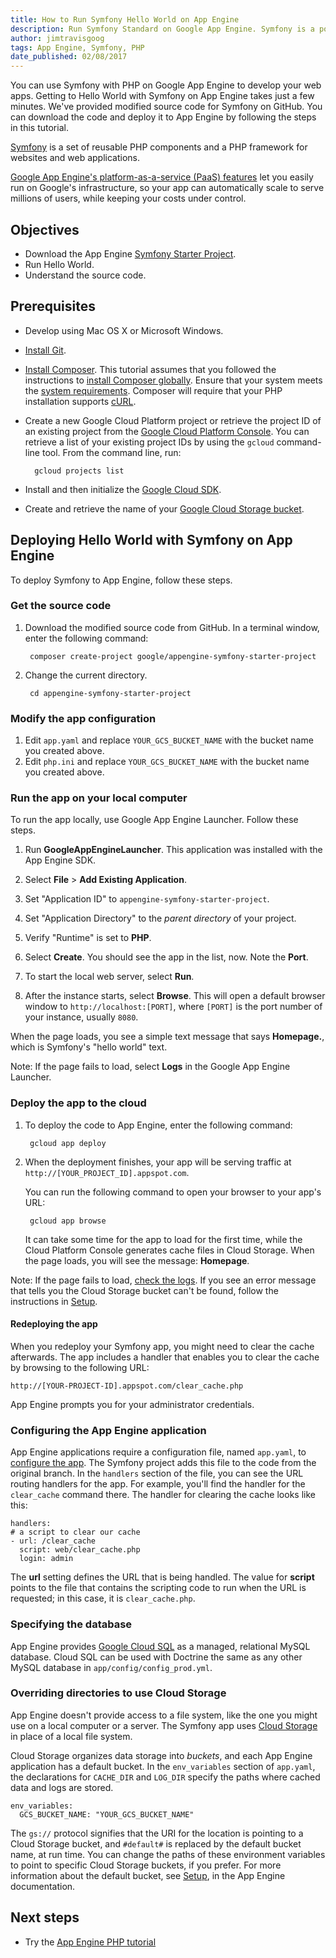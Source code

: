 ```yaml
---
title: How to Run Symfony Hello World on App Engine
description: Run Symfony Standard on Google App Engine. Symfony is a popular set of reusable PHP components and a PHP framework for websites and web applications.
author: jimtravisgoog
tags: App Engine, Symfony, PHP
date_published: 02/08/2017
---
```


You can use Symfony with PHP on Google App Engine to develop your web apps.
Getting to Hello World with Symfony on App Engine takes just a few
minutes. We've provided modified source code for Symfony on GitHub. You can
download the code and deploy it to App Engine by following the steps in this
tutorial.

[Symfony](https://symfony.com)
is a set of reusable PHP components and a PHP framework for websites and web
applications.

[Google App Engine's platform-as-a-service (PaaS) features](https://cloud.google.com/appengine/)
let you easily run on Google's infrastructure, so your app can automatically
scale to serve millions of users, while keeping your costs under control.

## Objectives

* Download the App Engine [Symfony Starter Project](https://github.com/GoogleCloudPlatform/appengine-symfony-starter-project).
* Run Hello World.
* Understand the source code.

## Prerequisites

* Develop using Mac OS X or Microsoft Windows.

* [Install Git](https://git-scm.com/downloads).

* [Install Composer](https://getcomposer.org/).
This tutorial assumes that you followed the instructions to [install Composer
globally](https://getcomposer.org/doc/00-intro.md#globally).
Ensure that your system meets the [system requirements](https://getcomposer.org/doc/00-intro.md#system-requirements).
Composer will require that your PHP installation supports
[cURL](http://php.net/manual/en/book.curl.php).

* Create a new Google Cloud Platform project or retrieve the project ID of
an existing project from the [Google Cloud Platform Console](https://console.cloud.google.com/iam-admin/projects). You can retrieve a
list of your existing project IDs by using the `gcloud` command-line tool. From the command line, run:

        gcloud projects list

* Install and then initialize the
 [Google Cloud SDK](https://cloud.google.com/sdk/docs).

* Create and retrieve the name of your
  [Google Cloud Storage bucket](https://cloud.google.com/appengine/docs/php/googlestorage/setup).

## Deploying Hello World with Symfony on App Engine

To deploy Symfony to App Engine, follow these steps.

### Get the source code

1. Download the modified source code from GitHub. In a
terminal window, enter the following command:

        composer create-project google/appengine-symfony-starter-project

1. Change the current directory.

        cd appengine-symfony-starter-project

### Modify the app configuration

1. Edit `app.yaml` and replace `YOUR_GCS_BUCKET_NAME` with the bucket name you
   created above.
1. Edit `php.ini` and replace `YOUR_GCS_BUCKET_NAME` with the bucket name you
   created above.

### Run the app on your local computer

To run the app locally, use Google App Engine Launcher. Follow these steps.

1. Run **GoogleAppEngineLauncher**. This application was installed with the App
   Engine SDK.

1. Select **File** > **Add Existing Application**.

1. Set "Application ID" to `appengine-symfony-starter-project`.

1. Set "Application Directory" to the *parent directory* of your project.

1. Verify "Runtime" is set to **PHP**.

1. Select **Create**. You should see the app in the list, now. Note the **Port**.

1. To start the local web server, select **Run**.

1. After the instance starts, select **Browse**. This will open a default
   browser window to `http://localhost:[PORT]`, where `[PORT]` is
   the port number of your instance, usually `8080`.

When the page loads, you see a simple text message that says
**Homepage.**, which is Symfony's "hello world" text.

Note: If the page fails to load, select **Logs** in the Google App Engine
Launcher.

### Deploy the app to the cloud

1. To deploy the code to App Engine, enter the following command:

        gcloud app deploy

1. When the deployment finishes, your app will be serving traffic at
`http://[YOUR_PROJECT_ID].appspot.com`.

    You can run the following command to open your browser to your app's URL:

        gcloud app browse

    It can take some time for the app to load for the first time, while the
    Cloud Platform Console generates cache files in Cloud Storage. When the page
    loads, you will see the message: **Homepage**.

Note: If the page fails to load,
[check the logs](https://console.cloud.google.com/project/_/logs).
If you see an error message that tells
you the Cloud Storage bucket can't be found, follow the instructions in
[Setup](https://cloud.google.com/googlestorage/setup).

#### Redeploying the app

When you redeploy your Symfony app, you might need to clear the cache afterwards.
The app includes a handler that enables you to clear the cache by browsing to
the following URL:

    http://[YOUR-PROJECT-ID].appspot.com/clear_cache.php

App Engine prompts you for your administrator credentials.

### Configuring the App Engine application

App Engine applications require a configuration file, named `app.yaml`, to
[configure the app](https://cloud.google.com/config/appconfig). The Symfony project adds this file to the
code from the original branch. In the `handlers` section of the file, you can
see the URL routing handlers for the app. For example, you'll find the handler
for the `clear_cache` command there. The handler for clearing the cache looks
like this:

    handlers:
    # a script to clear our cache
    - url: /clear_cache
      script: web/clear_cache.php
      login: admin


The **url** setting defines the URL that is being handled. The value for
**script** points to the file that contains the scripting code to run when the
URL is requested; in this case, it is `clear_cache.php`.

### Specifying the database

App Engine provides [Google Cloud SQL](https://cloud.google.com/sql/docs/)
as a managed, relational MySQL database. Cloud SQL can be used with Doctrine the
same as any other MySQL database in `app/config/config_prod.yml`.

### Overriding directories to use Cloud Storage

App Engine doesn't provide access to a file system, like the one you might
use on a local computer or a server. The Symfony app uses
[Cloud Storage](https://cloud.google.com/storage/docs/overview) in place of a local file system.

Cloud Storage organizes data storage into *buckets*, and each App Engine
application has a default bucket. In the `env_variables` section of `app.yaml`,
the declarations for `CACHE_DIR` and `LOG_DIR` specify the paths where cached
data and logs are stored.

    env_variables:
      GCS_BUCKET_NAME: "YOUR_GCS_BUCKET_NAME"

The `gs://` protocol signifies that the URI for the location is pointing to a
Cloud Storage bucket, and `#default#` is replaced by the default bucket name, at
run time. You can change the paths of these environment variables to point to
specific Cloud Storage buckets, if you prefer. For more information about the
default bucket, see [Setup](https://cloud.google.com/googlestorage/setup), in the App
Engine documentation.

## Next steps

* Try the [App Engine PHP tutorial](https://cloud.google.com/gettingstarted/introduction)
